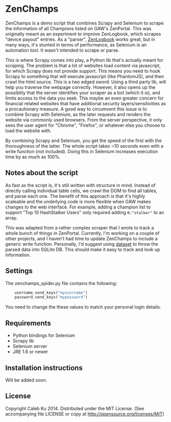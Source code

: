 ZenChamps
========
ZenChamps is a demo script that combines Scrapy and Selenium to scrape the information of all Champions listed on GAW's ZenPortal. This was originally meant as an experiment to improve ZenLogbook, which scrapes "device payout" entries. As a "parser", [ZenLogbook](http://github.com/Scootie/ZenLogbook/) works great, but in many ways, it's stunted in terms of performance, as Selenium is an automation tool. It wasn't intended to scrape or parse.

This is where Scrapy comes into play, a Python lib that's actually meant for scraping. The problem is that a lot of websites load content via javascript, for which Scrapy does not provide support. This means you need to hook Scrapy to something that will execute javascript (like PhantomJS), and then crawl the html source. This is a two edged sword. Using a third party lib, will help you traverse the webpage correctly. However, it also opens up the possiblity that the server identifies your scraper as a bot (which it is), and limits access to the data you seek. This maybe an even greater concern for financial related websites that have additional security layers/sensitivities as a procautionary measure. A good way to circumvent this issue is to combine Scrapy with Selenium, as the later requests and renders the website via commonly used browsers. From the server perspective, it only sees the user agent for "Chrome", "Firefox", or whatever else you choose to load the website with.

By combining Scrapy and Selenium, you get the speed of the first with the thoroughness of the latter. The whole script takes ~10 seconds even with a write function (not included). Doing this in Selenium increases execution time by as much as 100%.

## Notes about the script

As fast as the script is, it's still written with structure in mind. Instead of directly calling individual table cells, we crawl the DOM to find all tables, and parse each one. The benefit of this approach is that it's highly scaleable and the underlying code is more flexible when GAW makes changes to the web interface. For example, adding a champion list to support "Top 10 HashStalker Users" only required adding `0:"stalker"` to an array.

This was adapted from a rather complex scraper that I wrote to track a whole bunch of things in ZenPortal. Currently, I'm working on a couple of other projects, and I haven't had time to update ZenChamps to include a generic write function. Personally, I'd suggest using [dataset](http://dataset.readthedocs.org/) to throw the parsed data into SQLite DB. This should make it easy to track and look up information.

## Settings

The zenchamps_spider.py file contains the following:
```python
	username.send_keys("myusername")
	password.send_keys("mypassword")
```

You need to change the these values to match your personal login details.

## Requirements
  
* Python bindings for Selenium
* Scrapy lib
* Selenium server
 * JRE 1.6 or newer
  
## Installation instructions

Will be added soon.

## License

Copyright Caleb Ku 2014. Distributed under the MIT License. (See accompanying file LICENSE or copy at http://opensource.org/licenses/MIT)
